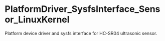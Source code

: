 # PlatformDriver_SysfsInterface_Sensor_LinuxKernel
Platform device driver and sysfs interface for HC-SR04 ultrasonic sensor.
